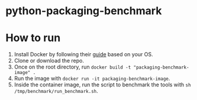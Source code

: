 # python-packaging-benchmark

# How to run

1. Install Docker by following their [guide](https://docs.docker.com/get-docker/) based on your OS.
2. Clone or download the repo.
3. Once on the root directory, run `docker build -t "packaging-benchmark-image" .`
4. Run the image with `docker run -it packaging-benchmark-image`.
5. Inside the container image, run the script to benchmark the tools with `sh /tmp/benchmark/run_benchmark.sh`.
